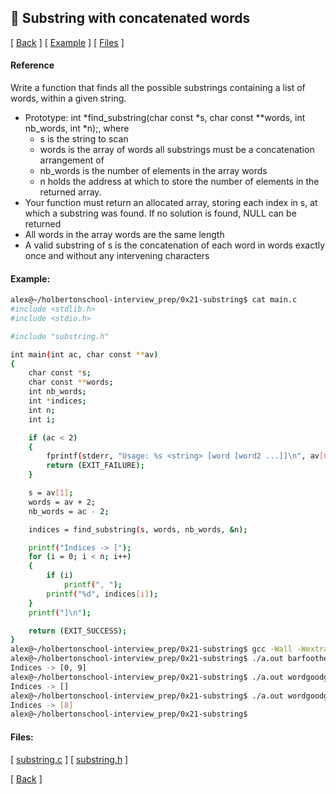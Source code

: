 ## :memo: Substring with concatenated words
\[ [Back](../../..#readme) \]
\[ [Example](#Example) \]
\[ [Files](#Files) \]

#### Reference

Write a function that finds all the possible substrings containing a list of words, within a given string.
- Prototype: int \*find_substring(char const \*s, char const \*\*words, int nb_words, int \*n);, where
  - s is the string to scan
  - words is the array of words all substrings must be a concatenation arrangement of
  - nb_words is the number of elements in the array words
  - n holds the address at which to store the number of elements in the returned array.
- Your function must return an allocated array, storing each index in s, at which a substring was found. If no solution is found, NULL can be returned
- All words in the array words are the same length
- A valid substring of s is the concatenation of each word in words exactly once and without any intervening characters

#### Example:
```bash
alex@~/holbertonschool-interview_prep/0x21-substring$ cat main.c
#include <stdlib.h>
#include <stdio.h>

#include "substring.h"

int main(int ac, char const **av)
{
    char const *s;
    char const **words;
    int nb_words;
    int *indices;
    int n;
    int i;

    if (ac < 2)
    {
        fprintf(stderr, "Usage: %s <string> [word [word2 ...]]\n", av[0]);
        return (EXIT_FAILURE);
    }

    s = av[1];
    words = av + 2;
    nb_words = ac - 2;

    indices = find_substring(s, words, nb_words, &n);

    printf("Indices -> [");
    for (i = 0; i < n; i++)
    {
        if (i)
            printf(", ");
        printf("%d", indices[i]);
    }
    printf("]\n");

    return (EXIT_SUCCESS);
}
alex@~/holbertonschool-interview_prep/0x21-substring$ gcc -Wall -Wextra -Werror -pedantic main.c substring.c
alex@~/holbertonschool-interview_prep/0x21-substring$ ./a.out barfoothefoobarman foo bar
Indices -> [0, 9]
alex@~/holbertonschool-interview_prep/0x21-substring$ ./a.out wordgoodgoodgoodbestword word good best word
Indices -> []
alex@~/holbertonschool-interview_prep/0x21-substring$ ./a.out wordgoodgoodgoodbestword word good best good
Indices -> [8]
alex@~/holbertonschool-interview_prep/0x21-substring$
```

#### Files:
\[ [substring.c](substring.c) \]
\[ [substring.h](substring.h) \]

\[ [Back](../../..#readme) \]
